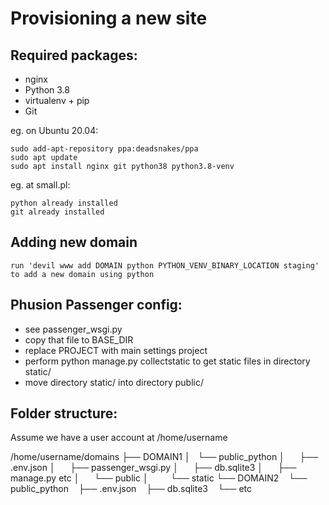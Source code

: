 Provisioning a new site
=======================

## Required packages:

* nginx
* Python 3.8
* virtualenv + pip
* Git

eg. on Ubuntu 20.04:

	sudo add-apt-repository ppa:deadsnakes/ppa
	sudo apt update
	sudo apt install nginx git python38 python3.8-venv

eg. at small.pl:

	python already installed
	git already installed

## Adding new domain

	run 'devil www add DOMAIN python PYTHON_VENV_BINARY_LOCATION staging' to add a new domain using python

## Phusion Passenger config:

* see passenger\_wsgi.py
* copy that file to BASE\_DIR
* replace PROJECT with main settings project
* perform python manage.py collectstatic to get static files in directory static/
* move directory static/ into directory public/

## Folder structure:

Assume we have a user account at /home/username

/home/username/domains
├── DOMAIN1
│   └── public\_python
│       ├── .env.json
│       ├── passenger\_wsgi.py
│       ├── db.sqlite3
│       ├── manage.py etc
│       └── public
│           └── static
└── DOMAIN2
   └── public\_python
	    ├── .env.json
	    ├── db.sqlite3
	    └── etc



